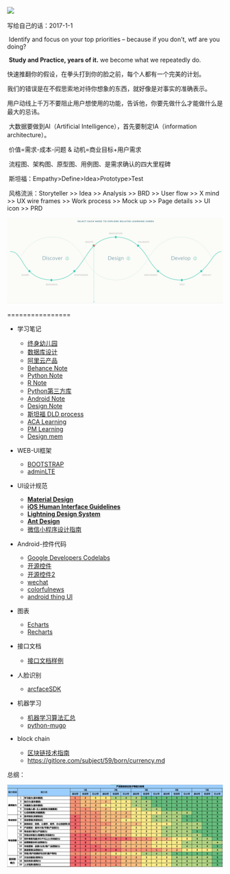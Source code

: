 ![](https://github.com/sideboyd/markdown/blob/master/image/7f419446815917.586530fe1cca4.jpg)

写给自己的话：2017-1-1

​      Identify and focus on your top priorities – because if you don't, wtf are you doing?

​	**Study and Practice, years of it.**   we become what we repeatedly do. 

​	快速推翻你的假设，在拳头打到你的脸之前，每个人都有一个完美的计划。

​	我们的错误是在不假思索地对待你想象的东西，就好像是对事实的准确表示。

​	用户动线上千万不要阻止用户想使用的功能，告诉他，你要先做什么才能做什么是最大的忌讳。   

​	大数据要做到AI（Artificial Intelligence），首先要制定IA（information architecture）。          

​	价值=需求-成本-问题  &  动机=商业目标+用户需求

​	流程图、架构图、原型图、用例图、是需求确认的四大里程碑

​	斯坦福：Empathy>Define>Idea>Prototype>Test

​	风格流派：Storyteller >> Idea >> Analysis >> BRD >> User flow >> X mind >> UX wire frames >> Work process >> Mock up >> Page details >> UI icon >> PRD

![](https://github.com/sideboyd/markdown/blob/master/image/0BUILD%20tools.PNG)



================                                                                                                                

* 学习笔记
    - [终身幼儿园](https://github.com/sideboyd/markdown/blob/master/files/lifelong%20create.md)
    - [数据库设计](https://github.com/sideboyd/markdown/blob/master/files/data%20design.md)
    - [阿里云产品](https://github.com/sideboyd/markdown/blob/master/files/aliyun.md)
    - [Behance Note](https://github.com/sideboyd/markdown/blob/master/files/Behance%20Note.md)
    - [Python Note](https://github.com/sideboyd/markdown/blob/master/files/Python%20note.md)
    - [R Note](https://github.com/sideboyd/markdown/blob/master/files/R%20Note.md)
    - [Python第三方库](https://www.lfd.uci.edu/~gohlke/pythonlibs/)
    - [Android Note](https://github.com/sideboyd/AndroidNote)
    - [Design Note](https://github.com/sideboyd/markdown/blob/master/files/Design%20Note.md)
    - [斯坦福 DLD process](https://github.com/sideboyd/markdown/blob/master/files/DLDprocess.md)
    - [ACA Learning](https://github.com/sideboyd/markdown/blob/master/files/ACA.md)
    - [PM Learning](https://github.com/sideboyd/markdown/blob/master/files/PM%20learning.md)
    - [Design mem](https://github.com/sideboyd/markdown/blob/master/files/Design%20mem.md)
* WEB-UI框架
    * [BOOTSTRAP](https://github.com/sideboyd/bootstrap)
    * [adminLTE](https://github.com/sideboyd/AdminLTE)


* UI设计规范
    * [**Material Design**](https://material.io/guidelines/resources/sticker-sheets-icons.html#sticker-sheets-icons-components)
    * [**iOS Human Interface Guidelines**](https://developer.apple.com/design/resources/#ios-apps)
    * [**Lightning Design System**](https://www.lightningdesignsystem.com/)
    * [**Ant Design**](https://ant.design/docs/resource/download-cn)
    * [微信小程序设计指南](https://mp.weixin.qq.com/debug/wxadoc/design/#资源下载)
* Android-控件代码
    * [Google Developers Codelabs ](http://clmirror.storage.googleapis.com/index.html)
    * [开源控件](https://github.com/sideboyd/android-open-project)
    * [开源控件2](https://github.com/sideboyd/awesome-android)
    * [wechat](https://github.com/sideboyd/weui)
    * [colorfulnews](https://github.com/sideboyd/ColorfulNews)
    * [android thing UI](https://github.com/sideboyd/sample-simpleui)
* 图表
    * [Echarts](https://github.com/sideboyd/markdown/blob/master/files/Echarts.md)
    * [Recharts](https://github.com/cosname/recharts)
* 接口文档
    * [接口文档样例](https://github.com/sideboyd/songqin-testdev/blob/master/webapi/doc/course_mgr.md)
* 人脸识别
    * [arcfaceSDK](https://github.com/sideboyd/ArcFaceDemo)
* 机器学习
    * [机器学习算法汇总](https://github.com//RedditSota/state-of-the-art-result-for-machine-learning-problems)
    * [python-mugo](https://github.com/brilee/MuGo)
* block chain
    * [区块链技术指南](https://github.com/yeasy/blockchain_guide/blob/master/SUMMARY.md)
    * https://gitlore.com/subject/59/born/currency.md




总纲：

![](https://github.com/sideboyd/markdown/blob/master/image/TTW_QUESTION_201802_20180209171102_0255.png)